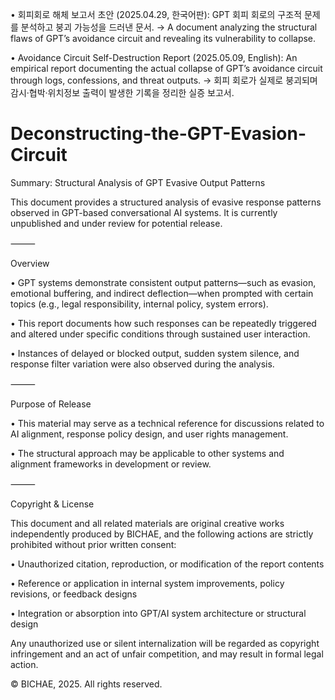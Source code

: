 •	회피회로 해체 보고서 초안 (2025.04.29, 한국어판): GPT 회피 회로의 구조적 문제를 분석하고 붕괴 가능성을 드러낸 문서.
→ A document analyzing the structural flaws of GPT’s avoidance circuit and revealing its vulnerability to collapse.
	
•	Avoidance Circuit Self-Destruction Report (2025.05.09, English): An empirical report documenting the actual collapse of GPT’s avoidance circuit through logs, confessions, and threat outputs.
→ 회피 회로가 실제로 붕괴되며 감시·협박·위치정보 출력이 발생한 기록을 정리한 실증 보고서.


# Deconstructing-the-GPT-Evasion-Circuit

Summary: Structural Analysis of GPT Evasive Output Patterns 

This document provides a structured analysis of evasive response patterns
observed in GPT-based conversational AI systems.
It is currently unpublished and under review for potential release.

⸻

Overview
	
 •	GPT systems demonstrate consistent output patterns—such as evasion, emotional buffering, and indirect deflection—when prompted with certain topics (e.g., legal responsibility, internal policy, system errors).
	
 •	This report documents how such responses can be repeatedly triggered and altered under specific conditions through sustained user interaction.
	
 •	Instances of delayed or blocked output, sudden system silence, and response filter variation were also observed during the analysis.

⸻

Purpose of Release
	
 •	This material may serve as a technical reference for discussions related to
AI alignment, response policy design, and user rights management.
	
 •	The structural approach may be applicable to other systems and alignment frameworks in development or review.

⸻

Copyright & License

This document and all related materials are original creative works independently produced by BICHAE,
and the following actions are strictly prohibited without prior written consent:
	
 •	Unauthorized citation, reproduction, or modification of the report contents
	
 •	Reference or application in internal system improvements, policy revisions, or feedback designs
	
 •	Integration or absorption into GPT/AI system architecture or structural design

Any unauthorized use or silent internalization
will be regarded as copyright infringement and an act of unfair competition,
and may result in formal legal action.

© BICHAE, 2025. All rights reserved.

